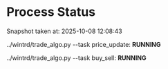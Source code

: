 # Process Status

Snapshot taken at: 2025-10-08 12:08:43

../wintrd/trade_algo.py --task price_update: **RUNNING**

../wintrd/trade_algo.py --task buy_sell: **RUNNING**

